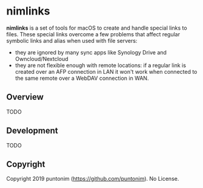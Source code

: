 # nimlinks

**nimlinks** is a set of tools for macOS to create and handle special links to files.
These special links overcome a few problems that affect regular symbolic links and alias when used with file servers:
 - they are ignored by many sync apps like Synology Drive and Owncloud/Nextcloud
 - they are not flexible enough with remote locations: if a regular link is created over an AFP connection in LAN it
 won't work when connected to the same remote over a WebDAV connection in WAN.
 

## Overview
TODO


## Development
TODO


## Copyright
Copyright 2019 puntonim (https://github.com/puntonim). No License.